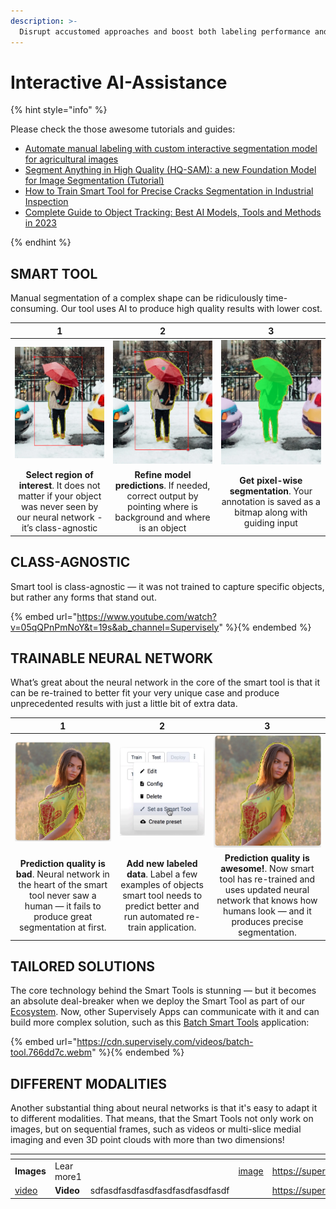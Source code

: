 ```yaml
---
description: >-
  Disrupt accustomed approaches and boost both labeling performance and quality with the help of interactive smart tools.
---
```


# Interactive AI-Assistance

{% hint style="info" %}

Please check the those awesome tutorials and guides:

- [Automate manual labeling with custom interactive segmentation model for agricultural images](https://supervisely.com/blog/custom-smarttool-wheat/)
- [Segment Anything in High Quality (HQ-SAM): a new Foundation Model for Image Segmentation (Tutorial)](https://supervisely.com/blog/segment-anything-in-high-quality-HQ-SAM/)
- [How to Train Smart Tool for Precise Cracks Segmentation in Industrial Inspection](https://supervisely.com/blog/industrial-inspection-cracks-segmentation/)
- [Complete Guide to Object Tracking: Best AI Models, Tools and Methods in 2023](https://supervisely.com/blog/complete-guide-to-object-tracking-best-ai-models-tools-and-methods-in-2023/)
  
{% endhint %}

## SMART TOOL

Manual segmentation of a complex shape can be ridiculously time-consuming. Our tool uses AI to produce high quality results with lower cost.

|        1            | 2                    |        3     |
|:-------------------:|:-------------------:|:--------------:|
| ![](smarttool1.png) |![](smartool2.png)    |![](smarttool3.png) |
| **Select region of interest**. It does not matter if your object was never seen by our neural network - it’s class-agnostic | **Refine model predictions**. If needed, correct output by pointing where is background and where is an object|**Get pixel-wise segmentation**. Your annotation is saved as a bitmap along with guiding input  |

## CLASS-AGNOSTIC

Smart tool is class-agnostic — it was not trained to capture specific objects, but rather any forms that stand out.

{% embed url="https://www.youtube.com/watch?v=05qQPnPmNoY&t=19s&ab_channel=Supervisely" %}{% endembed %}

## TRAINABLE NEURAL NETWORK

What’s great about the neural network in the core of the smart tool is that it can be re-trained to better fit your very unique case and produce unprecedented results with just a little bit of extra data.

|        1            | 2                    |        3     |
|:-------------------:|:-------------------:|:--------------:|
|![](trainsmarttool.png)|![](trainsmarttool2.png)|![](trainsmarttool3.png) |
|**Prediction quality is bad**. Neural network in the heart of the smart tool never saw a human — it fails to produce great segmentation at first. |**Add new labeled data**. Label a few examples of objects smart tool needs to predict better and run automated re-train application.|**Prediction quality is awesome!**. Now smart tool has re-trained and uses updated neural network that knows how humans look — and it produces precise segmentation.|

## TAILORED SOLUTIONS

The core technology behind the Smart Tools is stunning — but it becomes an absolute deal-breaker when we deploy the Smart Tool as part of our [Ecosystem](https://ecosystem.supervisely.com/). Now, other Supervisely Apps can communicate with it and can build more complex solution, such as this [Batch Smart Tools](https://ecosystem.supervisely.com/apps/dev-smart-tool-batched) application:

{% embed url="https://cdn.supervisely.com/videos/batch-tool.766dd7c.webm" %}{% endembed %}

## DIFFERENT MODALITIES

Another substantial thing about neural networks is that it's easy to adapt it to different modalities. That means, that the Smart Tools not only work on images, but on sequential frames, such as videos or multi-slice medial imaging and even 3D point clouds with more than two dimensions!

<table data-view="cards">
    <thead>
        <tr>
            <th></th>
            <th></th>
            <th></th>
            <th data-hidden data-card-cover data-type="files"></th>
            <th data-hidden data-card-target data-type="content-ref"></th>
        </tr>
    </thead>
    <tbody>
        <tr>
            <td><strong>Images</strong></td>
            <td>Lear more1</td>
            <td></td>
            <td><a href="ai-images.gif">image</a></td>
            <td><a href="images/README.md">https://supervisely.com</a></td>
        </tr>
        <tr>
            <td><a href="ai-video.gif">video</a></td>
            <td><strong>Video</strong></td>
            <td>sdfasdfasdfasdfasdfasdfasdfasdf</td>
            <td></td>
            <td><a href="videos/README.md">https://supervisely.com</a></td>
        </tr>
    </tbody>
</table>
